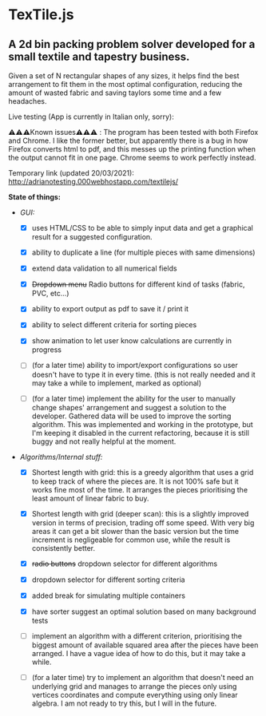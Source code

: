 
# TexTile.js

## A 2d bin packing problem solver developed for a small textile and tapestry business.

Given a set of N rectangular shapes of any sizes, it helps find the best arrangement to fit them in the most optimal configuration, reducing the amount of wasted fabric and saving taylors some time and a few headaches.


Live testing (App is currently in Italian only, sorry): 

:warning::warning::warning:Known issues:warning::warning::warning: :
The program has been tested with both Firefox and Chrome. I like the former better, but apparently there is a bug in how Firefox converts html to pdf, and this messes up the printing function when the output cannot fit in one page. Chrome seems to work perfectly instead.

Temporary link (updated 20/03/2021): http://adrianotesting.000webhostapp.com/textilejs/




**State of things:**

- *GUI:* 
  - [x] uses HTML/CSS to be able to simply input data and get a graphical result for a suggested configuration. 

  - [x] ability to duplicate a line (for multiple pieces with same dimensions)
  
  - [x] extend data validation to all numerical fields

  - [x] ~~Dropdown menu~~ Radio buttons for different kind of tasks (fabric, PVC, etc...)

  - [x] ability to export output as pdf to save it / print it

  - [x] ability to select different criteria for sorting pieces

  - [x] show animation to let user know calculations are currently in progress

  - [ ] (for a later time) ability to import/export configurations so user doesn't have to type it in every time. (this is not really needed and it may take a while to implement, marked as optional)

  - [ ] (for a later time) implement the ability for the user to manually change shapes' arrangement and suggest a solution to the developer. Gathered data will be used to improve the sorting algorithm. This was implemented and working in the prototype, but I'm keeping it disabled in the current refactoring, because it is still buggy and not really helpful at the moment.


- *Algorithms/Internal stuff:*
  - [x] Shortest length with grid:
    this is a greedy algorithm that uses a grid to keep track of where the pieces are. It is not 100% safe but it works fine most of the time. It arranges the pieces prioritising the least amount of linear fabric to buy.
  
  - [x] Shortest length with grid (deeper scan):
    this is a slightly improved version in terms of precision, trading off some speed. With very big areas it can get a bit slower than the basic version but the time increment is negligeable for common use, while the result is consistently better.

  - [x] ~~radio buttons~~ dropdown selector for different algorithms

  - [x] dropdown selector for different sorting criteria

  - [x] added break for simulating multiple containers

  - [x] have sorter suggest an optimal solution based on many background tests

  - [ ] implement an algorithm with a different criterion, prioritising the biggest amount of available squared area after the pieces have been arranged. I have a vague idea of how to do this, but it may take a while.

  - [ ] (for a later time) try to implement an algorithm that doesn't need an underlying grid and manages to arrange the pieces only using vertices coordinates and compute everything using only linear algebra. I am not ready to try this, but I will in the future.





